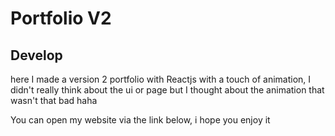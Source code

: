# Portfolio V2

## Develop

here I made a version 2 portfolio with Reactjs with a touch of animation, I didn't really think about the ui or page but I thought about the animation that wasn't that bad haha

You can open my website via the link below, i hope you enjoy it
